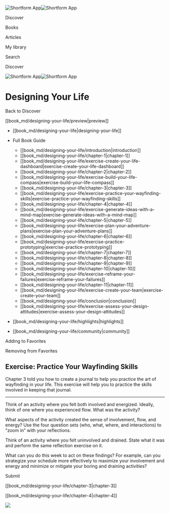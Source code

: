 ![Shortform App](/img/logo.36a2399e.svg)![Shortform App](/img/logo-dark.70c1b072.svg)

Discover

Books

Articles

My library

Search

Discover

![Shortform App](/img/logo.36a2399e.svg)![Shortform App](/img/logo-dark.70c1b072.svg)

# Designing Your Life

Back to Discover

[[book_md/designing-your-life/preview|preview]]

  * [[book_md/designing-your-life|designing-your-life]]
  * Full Book Guide

    * [[book_md/designing-your-life/introduction|introduction]]
    * [[book_md/designing-your-life/chapter-1|chapter-1]]
    * [[book_md/designing-your-life/exercise-create-your-life-dashboard|exercise-create-your-life-dashboard]]
    * [[book_md/designing-your-life/chapter-2|chapter-2]]
    * [[book_md/designing-your-life/exercise-build-your-life-compass|exercise-build-your-life-compass]]
    * [[book_md/designing-your-life/chapter-3|chapter-3]]
    * [[book_md/designing-your-life/exercise-practice-your-wayfinding-skills|exercise-practice-your-wayfinding-skills]]
    * [[book_md/designing-your-life/chapter-4|chapter-4]]
    * [[book_md/designing-your-life/exercise-generate-ideas-with-a-mind-map|exercise-generate-ideas-with-a-mind-map]]
    * [[book_md/designing-your-life/chapter-5|chapter-5]]
    * [[book_md/designing-your-life/exercise-plan-your-adventure-plans|exercise-plan-your-adventure-plans]]
    * [[book_md/designing-your-life/chapter-6|chapter-6]]
    * [[book_md/designing-your-life/exercise-practice-prototyping|exercise-practice-prototyping]]
    * [[book_md/designing-your-life/chapter-7|chapter-7]]
    * [[book_md/designing-your-life/chapter-8|chapter-8]]
    * [[book_md/designing-your-life/chapter-9|chapter-9]]
    * [[book_md/designing-your-life/chapter-10|chapter-10]]
    * [[book_md/designing-your-life/exercise-reframe-your-failures|exercise-reframe-your-failures]]
    * [[book_md/designing-your-life/chapter-11|chapter-11]]
    * [[book_md/designing-your-life/exercise-create-your-team|exercise-create-your-team]]
    * [[book_md/designing-your-life/conclusion|conclusion]]
    * [[book_md/designing-your-life/exercise-assess-your-design-attitudes|exercise-assess-your-design-attitudes]]
  * [[book_md/designing-your-life/highlights|highlights]]
  * [[book_md/designing-your-life/community|community]]



Adding to Favorites 

Removing from Favorites 

## Exercise: Practice Your Wayfinding Skills

Chapter 3 told you how to create a journal to help you practice the art of wayfinding in your life. This exercise will help you to practice the skills involved in keeping that journal.

* * *

Think of an activity where you felt both involved and energized. Ideally, think of one where you experienced flow. What was the activity?

What aspects of the activity created the sense of involvement, flow, and energy? Use the four question sets (who, what, where, and interactions) to “zoom in” with your reflections.

Think of an activity where you felt uninvolved and drained. State what it was and perform the same reflection exercise on it.

What can you do this week to act on these findings? For example, can you strategize your schedule more effectively to maximize your involvement and energy and minimize or mitigate your boring and draining activities?

Submit 

[[book_md/designing-your-life/chapter-3|chapter-3]]

[[book_md/designing-your-life/chapter-4|chapter-4]]

![](https://bat.bing.com/action/0?ti=56018282&Ver=2&mid=9bd86855-b890-4183-90b4-c6cdb959317b&sid=49fff5b0636c11eeb9c611038afc8668&vid=4a005010636c11ee80c703d4c4a7acd5&vids=0&msclkid=N&pi=0&lg=en-US&sw=800&sh=600&sc=24&nwd=1&tl=Shortform%20%7C%20Book&p=https%3A%2F%2Fwww.shortform.com%2Fapp%2Fbook%2Fdesigning-your-life%2Fexercise-practice-your-wayfinding-skills&r=&lt=502&evt=pageLoad&sv=1&rn=586780)
